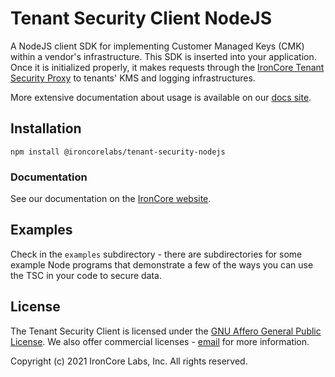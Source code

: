# Tenant Security Client NodeJS

A NodeJS client SDK for implementing Customer Managed Keys (CMK) within a vendor's infrastructure.
This SDK is inserted into your application. Once it is initialized properly, it makes requests through the
[IronCore Tenant Security Proxy](https://gcr.io/ironcore-images/tenant-security-proxy) to tenants' KMS and logging infrastructures.

More extensive documentation about usage is available on our [docs site](https://ironcorelabs.com/docs/saas-shield/tenant-security-client/overview/).

## Installation

```
npm install @ironcorelabs/tenant-security-nodejs
```

### Documentation

See our documentation on the [IronCore website](http://ironcorelabs.com/docs/saas-shield/tenant-security-client/node-sdk/).

## Examples

Check in the `examples` subdirectory - there are subdirectories for some example Node programs that demonstrate a few of the ways you can use the TSC in your code to secure data.

## License

The Tenant Security Client is licensed under the [GNU Affero General Public License](https://github.com/IronCoreLabs/ironoxide/blob/main/LICENSE). We also offer commercial licenses - [email](mailto:info@ironcorelabs.com) for more information.

Copyright (c) 2021 IronCore Labs, Inc. All rights reserved.
